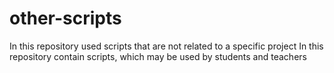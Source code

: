 # other-scripts
In this repository used scripts that are not related to a specific project
In this repository contain scripts, which may be used by students and teachers
